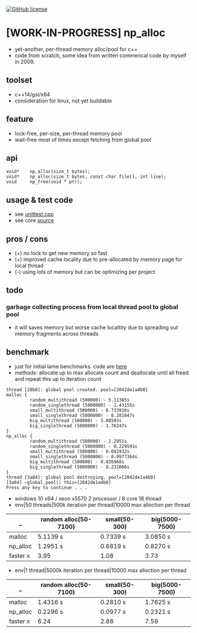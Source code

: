 
[![GitHub license](https://img.shields.io/github/license/icedac/potio.svg?style=flat-square)](./LICENSE)


# [WORK-IN-PROGRESS] np_alloc
- yet-another, per-thread memory alloc/pool for c++
- code from scratch, some idea from written commerical code by myself in 2009.
  
## toolset
- c++14/gsl/x64
- consideration for linux, not yet buildable
 

## feature
- lock-free, per-size, per-thread memory pool
- wait-free most of times except fetching from global pool
  
## api
```
void*    np_alloc(size_t bytes);
void*    np_alloc(size_t bytes, const char file[], int line);
void     np_free(void * ptr);
```

## usage & test code
- see [unittest.cpp](https://github.com/icedac/np_alloc/blob/master/test/unittest/UnitTest.cpp)
- see core [source](https://github.com/icedac/np_alloc/blob/master/src/)
 
## pros / cons
- (+) no lock to get new memory so fast
- (+) improved cache locality due to pre-allocated by memory page for local thread
- (-) using lots of memory but can be optimizing per project
 

## todo
### garbage collecting process from local thread pool to global pool
- it will saves memory but worse cache localtity due to spreading out memory fragments across threads

## benchmark
- just for initial lame benchmarks. code are [here](https://github.com/icedac/np_alloc/blob/master/np_alloc_test/test.cpp)
- methods: allocate up to max allocate count and deallocate until all freed and repeat this up to iteration count

```
thread [28b0]: global pool created. pool=[2042de1a4b0]
malloc {
         random_multithread (500000) - 5.11385s
         random_singlethread (5000000) - 1.43155s
         small_multithread (500000) - 0.733916s
         small_singlethread (5000000) - 0.281047s
         big_multithread (500000) - 3.08501s
         big_singlethread (5000000) - 1.76247s
}
np_alloc {
         random_multithread (500000) - 1.2951s
         random_singlethread (5000000) - 0.229591s
         small_multithread (500000) - 0.681932s
         small_singlethread (5000000) - 0.0977364s
         big_multithread (500000) - 0.826968s
         big_singlethread (5000000) - 0.232066s
}
thread [3a84]: global pool destroying. pool=[2042de1a4b0]
[3a84] ~global_pool() this=[2042de1a4b0]
Press any key to continue . . .
```
- windows 10 x64 / xeon x5570 2 processor / 8 core 16 thread
- env|50 threads|500k iteration per thread|10000 max alloction per thread
 
_ |random alloc(50-7100) | small(50-300) | big(5000-7500)
---|---|---|---
malloc|5.1139 s|0.7339 s|3.0850 s
np_alloc|1.2951 s|0.6819 s|0.8270 s
faster x|3.95 |1.08|3.73

- env|1 thread|5000k iteration per thread|10000 max alloction per thread

_ | random alloc(50-7100) | small(50-300) | big(5000-7500)
---|---|---|---
malloc | 1.4316 s| 0.2810 s| 1.7625 s
np_alloc | 0.2296 s | 0.0977 s| 0.2321 s
faster x|6.24|2.88|7.59


